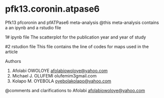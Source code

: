 # pfk13.coronin.atpase6
Pfk13 pfcoronin and pfATPase6 meta-analysis
@this meta-analysis contains a an ipynb and a rstudio file

1# ipynb file
The scatterplot for the publication year and year of study

#2 rstudion file
This file contains the line of codes for maps used in the article

Authors
1. Afolabi OWOLOYE      afolabiowoloye@yahoo.com
2. Michael J. OLUFEMI   olufemim3gmail.com
3. Kolapo M. OYEBOLA    oyebolakolapo@yahoo.com

@comments and clarifications to Afolabi   afolabiowoloye@yahoo.com
